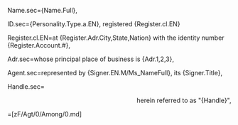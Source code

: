 Name.sec={Name.Full},

ID.sec={Personality.Type.a.EN}, registered {Register.cl.EN}

Register.cl.EN=at {Register.Adr.City,State,Nation} with the identity number {Register.Account.#},

Adr.sec=whose principal place of business is {Adr.1,2,3},

Agent.sec=represented by {Signer.EN.M/Ms_NameFull}, its {Signer.Title},

Handle.sec=<div align="right">herein referred to as "{Handle}",</div>

=[zF/Agt/0/Among/0.md]
